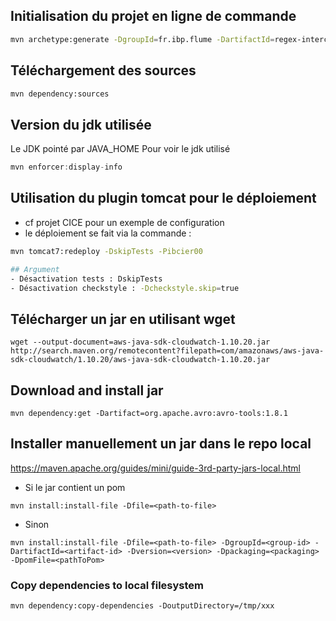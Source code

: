 ## Initialisation du projet en ligne de commande
```bash
mvn archetype:generate -DgroupId=fr.ibp.flume -DartifactId=regex-interceptor -DarchetypeArtifactId=maven-archetype-quickstart -DinteractiveMode=false
```
## Téléchargement des sources
```bash
mvn dependency:sources
```
## Version du jdk utilisée
Le JDK pointé par JAVA_HOME
Pour voir le jdk utilisé
```java
mvn enforcer:display-info
```
## Utilisation du plugin tomcat pour le déploiement
- cf projet CICE pour un exemple de configuration
- le déploiement se fait via la commande :
```bash
mvn tomcat7:redeploy -DskipTests -Pibcier00

## Argument
- Désactivation tests : DskipTests
- Désactivation checkstyle : -Dcheckstyle.skip=true
```
## Télécharger un jar en utilisant wget
```
wget --output-document=aws-java-sdk-cloudwatch-1.10.20.jar http://search.maven.org/remotecontent?filepath=com/amazonaws/aws-java-sdk-cloudwatch/1.10.20/aws-java-sdk-cloudwatch-1.10.20.jar
```

## Download and install jar
```
mvn dependency:get -Dartifact=org.apache.avro:avro-tools:1.8.1
```

## Installer manuellement un jar dans le repo local

https://maven.apache.org/guides/mini/guide-3rd-party-jars-local.html

- Si le jar contient un pom
```
mvn install:install-file -Dfile=<path-to-file>
```
- Sinon
```
mvn install:install-file -Dfile=<path-to-file> -DgroupId=<group-id> -DartifactId=<artifact-id> -Dversion=<version> -Dpackaging=<packaging> -DpomFile=<pathToPom>
```

### Copy dependencies to local filesystem
```
mvn dependency:copy-dependencies -DoutputDirectory=/tmp/xxx
```
